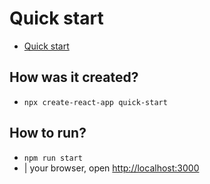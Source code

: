 # Quick start

* [Quick start](/src/content/learn/quickStart.md)

## How was it created?

* `npx create-react-app quick-start`

## How to run?

* `npm run start`
* | your browser, open [http://localhost:3000](http://localhost:3000)
